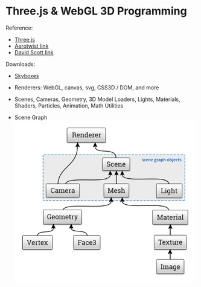 # Three.js & WebGL 3D Programming

Reference:
- [Three.js](https://threejs.org/)
- [Aerotwist link](https://aerotwist.com/tutorials/getting-started-with-three-js/)
- [David Scott link](http://davidscottlyons.com/threejs/presentations/frontporch14/#slide-5)

Downloads:
- [Skyboxes](http://www.custommapmakers.org/skyboxes.php)

- Renderers: WebGL, canvas, svg, CSS3D / DOM, and more

- Scenes, Cameras, Geometry, 3D Model Loaders, Lights, Materials, Shaders, Particles, Animation, Math Utilities

- Scene Graph
![Scene Graph](img/node-map.png)
